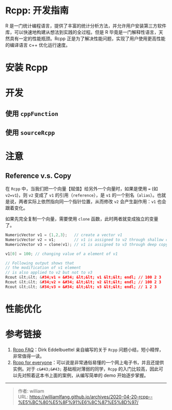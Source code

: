 # Rcpp: 开发指南




R 是一门统计编程语言，提供了丰富的统计分析方法，并允许用户安装第三方软件库，可以快速地构建从想法到实践的全过程。但是 R 毕竟是一门解释性语言，天然具有一定的性能瓶颈。Rcpp 正是为了解决性能问题，实现了用户使用更高性能的编译语言 c&#43;&#43; 优化运行速度。



# 安装 Rcpp

# 开发

## 使用 `cppFunction`



## 使用 `sourceRcpp`



# 注意

## Reference v.s. Copy

在 `Rcpp` 中，当我们把一个向量【赋值】给另外一个向量时，如果是使用 `=` (如 `v2=v1`)，则 `v2` 变成了 `v1` 的引用（`reference`），是 `v1` 的一个别名（`alias`）。也就是说，两者实际上依然指向同一个指针位置，从而修改 `v2` 会产生副作用：`v1` 也会跟着变化。

如果先完全复制一个向量，需要使用 `clone` 函数，此时两者就变成独立的变量了。

```cpp
NumericVector v1 = {1,2,3};   // create a vector v1
NumericVector v2 = v1;        // v1 is assigned to v2 through shallow copy.
NumericVector v3 = clone(v1); // v1 is assigned to v3 through deep copy.

v1[0] = 100; // changing value of a element of v1

// Following output shows that
// the modification of v1 element
// is also applied to v2 but not to v3
Rcout &lt;&lt; &#34;v1 = &#34; &lt;&lt; v1 &lt;&lt; endl; // 100 2 3
Rcout &lt;&lt; &#34;v2 = &#34; &lt;&lt; v2 &lt;&lt; endl; // 100 2 3
Rcout &lt;&lt; &#34;v3 = &#34; &lt;&lt; v3 &lt;&lt; endl; // 1 2 3
```



# 性能优化



# 参考链接

1. [Rcpp FAQ](https://cran.r-project.org/web/packages/Rcpp/vignettes/Rcpp-FAQ.pdf#page=23)：Dirk Eddelbuettel 亲自编写的关于 `Rcpp` 问题小结，短小精悍，非常值得一读。
2. [Rcpp for everyone](https://teuder.github.io/rcpp4everyone_en/)：可以说是非常通俗易懂的一个网上电子书，并且还提供实例。对于 `c&#43;&#43;` 基础相对薄弱的同学，`Rcpp` 的入门比较高，因此可以先对照着这本书上面的案例，从编写简单的 demo 开始逐步掌握。


---

> 作者: william  
> URL: https://williamlfang.github.io/archives/2020-04-20-rcpp--%E5%BC%80%E5%8F%91%E6%8C%87%E5%8D%97/  

